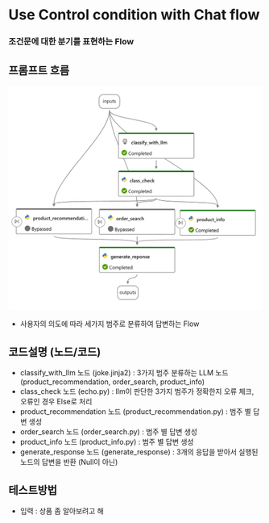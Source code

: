 # Use Control condition with Chat flow
### 조건문에 대한 분기를 표현하는 Flow

## 프롬프트 흐름
<img src="control-switch-flow.png" alt="Function Calling" width="600">

- 사용자의 의도에 따라 세가지 범주로 분류하여 답변하는 Flow

## 코드설명 (노드/코드)
- classify_with_llm 노드 (joke.jinja2) : 3가지 범주 분류하는 LLM 노드 (product_recommendation, order_search, product_info)
- class_check 노드 (echo.py) : llm이 판단한 3가지 범주가 정확한지 오류 체크, 오류인 경우 Else로 처리
- product_recommendation 노드 (product_recommendation.py) : 범주 별 답변 생성
- order_search 노드 (order_search.py) : 범주 별 답변 생성
- product_info 노드 (product_info.py) : 범주 별 답변 생성
- generate_response 노드 (generate_response) : 3개의 응답을 받아서 실행된 노드의 답변을 반환 (Null이 아닌)

## 테스트방법
- 입력 : 상품 좀 알아보려고 해